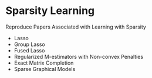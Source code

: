 # Sparsity Learning
Reproduce Papers Associated with Learning with Sparsity
* Lasso 
* Group Lasso
* Fused Lasso 
* Regularized M-estimators with Non-convex Penalties
* Exact Matrix Completion 
* Sparse Graphical Models
